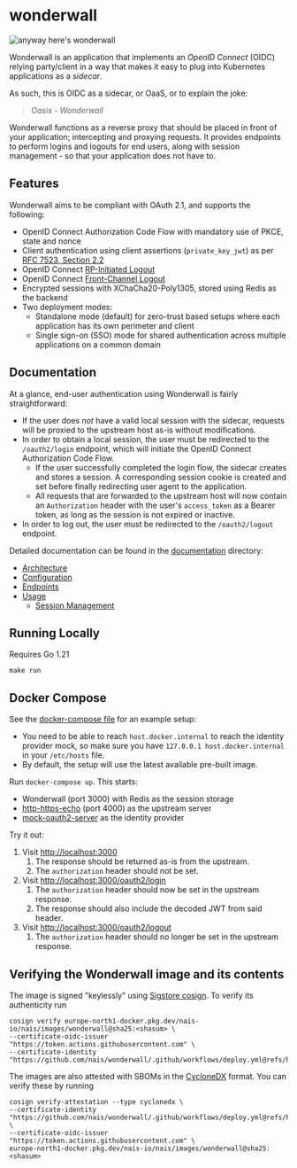 # wonderwall

![anyway here's wonderwall](https://i.imgur.com/NhRLEej.png)

Wonderwall is an application that implements an _OpenID Connect_ (OIDC) relying party/client in a way that makes it 
easy to plug into Kubernetes applications as a _sidecar_.

As such, this is OIDC as a sidecar, or OaaS, or to explain the joke: 

> _Oasis - Wonderwall_

Wonderwall functions as a reverse proxy that should be placed in front of your application; intercepting and proxying requests.
It provides endpoints to perform logins and logouts for end users, along with session management - so that your application does not have to.

## Features

Wonderwall aims to be compliant with OAuth 2.1, and supports the following:

- OpenID Connect Authorization Code Flow with mandatory use of PKCE, state and nonce
- Client authentication using client assertions (`private_key_jwt`) as
  per [RFC 7523, Section 2.2](https://datatracker.ietf.org/doc/html/rfc7523)
- OpenID Connect [RP-Initiated Logout](https://openid.net/specs/openid-connect-rpinitiated-1_0.html)
- OpenID Connect [Front-Channel Logout](https://openid.net/specs/openid-connect-frontchannel-1_0.html)
- Encrypted sessions with XChaCha20-Poly1305, stored using Redis as the backend
- Two deployment modes:
  - Standalone mode (default) for zero-trust based setups where each application has its own perimeter and client
  - Single sign-on (SSO) mode for shared authentication across multiple applications on a common domain

## Documentation

At a glance, end-user authentication using Wonderwall is fairly straightforward:

- If the user does _not_ have a valid local session with the sidecar, requests will be proxied to the upstream host as-is without modifications.
- In order to obtain a local session, the user must be redirected to the `/oauth2/login` endpoint, which will initiate the
  OpenID Connect Authorization Code Flow.
    - If the user successfully completed the login flow, the sidecar creates and stores a session. A corresponding session cookie is created and set before finally redirecting user agent to the application.
    - All requests that are forwarded to the upstream host will now contain an `Authorization` header with the user's `access_token` as a Bearer token, as long as the session is not expired or inactive.
- In order to log out, the user must be redirected to the `/oauth2/logout` endpoint.

Detailed documentation can be found in the [documentation](docs) directory:

- [Architecture](docs/architecture.md)
- [Configuration](docs/configuration.md)
- [Endpoints](docs/endpoints.md)
- [Usage](docs/usage.md)
  - [Session Management](docs/sessions.md)

## Running Locally

Requires Go 1.21

`make run`

## Docker Compose

See the [docker-compose file](docker-compose.yml) for an example setup:

- You need to be able to reach `host.docker.internal` to reach the identity provider mock, so make sure you
  have `127.0.0.1 host.docker.internal` in your `/etc/hosts` file.
- By default, the setup will use the latest available pre-built image.

Run `docker-compose up`. This starts:

- Wonderwall (port 3000) with Redis as the session storage
- [http-https-echo](https://hub.docker.com/r/mendhak/http-https-echo) (port 4000) as the upstream server
- [mock-oauth2-server](https://github.com/navikt/mock-oauth2-server) as the identity provider

Try it out:

1. Visit <http://localhost:3000>
    1. The response should be returned as-is from the upstream.
    2. The `authorization` header should not be set.
2. Visit <http://localhost:3000/oauth2/login>
    1. The `authorization` header should now be set in the upstream response.
    2. The response should also include the decoded JWT from said header.
3. Visit <http://localhost:3000/oauth2/logout>
    1. The `authorization` header should no longer be set in the upstream response.

## Verifying the Wonderwall image and its contents

The image is signed "keylessly" using [Sigstore cosign](https://github.com/sigstore/cosign).
To verify its authenticity run
```
cosign verify europe-north1-docker.pkg.dev/nais-io/nais/images/wonderwall@sha25:<shasum> \
--certificate-oidc-issuer "https://token.actions.githubusercontent.com" \
--certificate-identity "https://github.com/nais/wonderwall/.github/workflows/deploy.yml@refs/heads/master"
```

The images are also attested with SBOMs in the [CycloneDX](https://cyclonedx.org/) format.
You can verify these by running
```
cosign verify-attestation --type cyclonedx \
--certificate-identity "https://github.com/nais/wonderwall/.github/workflows/deploy.yml@refs/heads/master" \
--certificate-oidc-issuer "https://token.actions.githubusercontent.com" \
europe-north1-docker.pkg.dev/nais-io/nais/images/wonderwall@sha25:<shasum>
```
